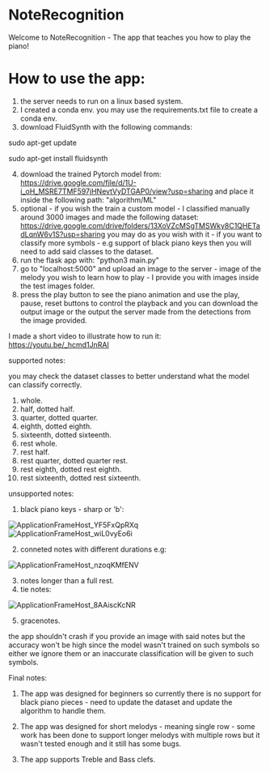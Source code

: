 # NoteRecognition

Welcome to NoteRecognition - The app that teaches you how to play the piano!

# How to use the app:
1. the server needs to run on a linux based system.
2. I created a conda env. you may use the requirements.txt file to create a conda env.
3. download FluidSynth with the following commands:

sudo apt-get update

sudo apt-get install fluidsynth

4. download the trained Pytorch model from: https://drive.google.com/file/d/1U-i_oH_MSRE7TMF597jHNevtVyDTGAP0/view?usp=sharing
and place it inside the following path: "algorithm/ML"
6. optional - if you wish the train a custom model - I classified manually around 3000 images and made the following dataset: https://drive.google.com/drive/folders/13XoVZcMSgTMSWky8C1QHETadLqnW6v1S?usp=sharing
you may do as you wish with it - if you want to classify more symbols - e.g support of black piano keys then you will need to add said classes to the dataset.
6. run the flask app with: "python3 main.py"
7. go to "localhost:5000" and upload an image to the server - image of the melody you wish to learn how to play - I provide you with images inside the test images folder.
8. press the play button to see the piano animation and use the play, pause, reset buttons to control the playback and you can download the output image or the output the server made from the detections from the image provided.


I made a short video to illustrate how to run it: https://youtu.be/_hcmd1JnRAI


supported notes:

you may check the dataset classes to better understand what the model can classify correctly.

1. whole.
2. half, dotted half.
3. quarter, dotted quarter.
4. eighth, dotted eighth.
5. sixteenth, dotted sixteenth.
6. rest whole.
7. rest half.
8. rest quarter, dotted quarter rest.
9. rest eighth, dotted rest eighth.
10. rest sixteenth, dotted rest sixteenth.

unsupported notes:
1. black piano keys - sharp or 'b': 

![ApplicationFrameHost_YF5FxQpRXq](https://user-images.githubusercontent.com/53357564/175818046-26df9651-f78b-465e-a2da-5b8b8f95eafe.png)
![ApplicationFrameHost_wiL0vyEo6i](https://user-images.githubusercontent.com/53357564/175818110-27633545-c20a-475a-8737-b691807f9ee5.png)


2. conneted notes with different durations e.g:

![ApplicationFrameHost_nzoqKMfENV](https://user-images.githubusercontent.com/53357564/175818138-5bf9c811-066e-469f-b3c8-8eaff2430627.png)


3. notes longer than a full rest.
4. tie notes:


![ApplicationFrameHost_8AAiscKcNR](https://user-images.githubusercontent.com/53357564/175818233-179de638-9a14-4ab8-a826-80078e43911a.png)

5. gracenotes.

the app shouldn't crash if you provide an image with said notes but the accuracy won't be high since the model wasn't trained on such symbols so either we ignore them or an inaccurate classification will be given to such symbols.


Final notes:
1. The app was designed for beginners so currently there is no support for black piano pieces - need to update the dataset and update the algorithm to handle them.

2. The app was designed for short melodys - meaning single row - some work has been done to support longer melodys with multiple rows but it wasn't tested enough and it still has some bugs.

3. The app supports Treble and Bass clefs.
